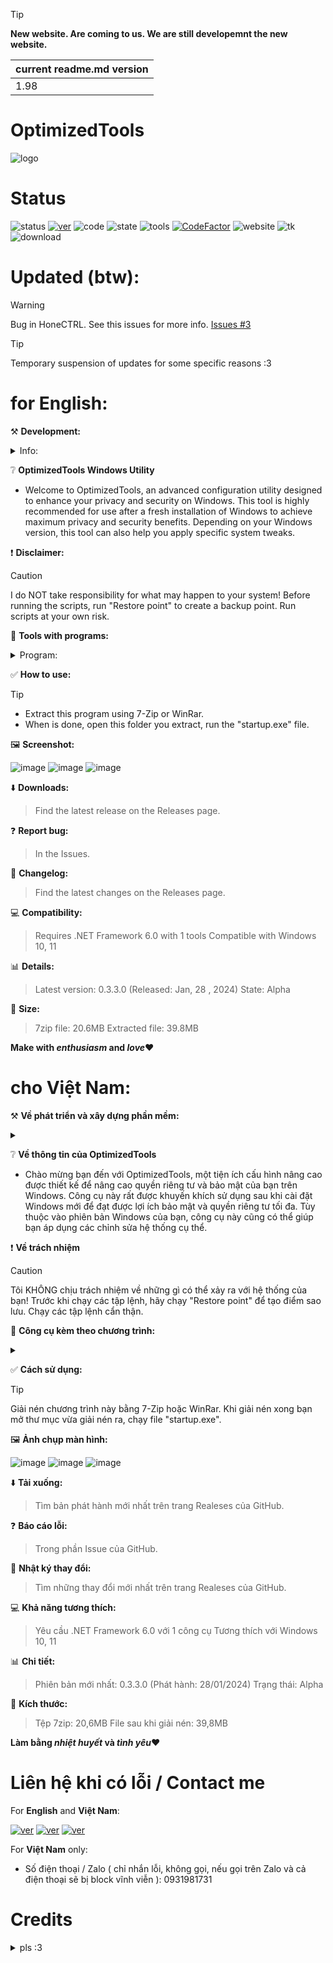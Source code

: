 > [!TIP]
> **New website. Are coming to us. We are still developemnt the new website.**

| current readme.md version |
|---------------------------|
| 1.98                      |
# OptimizedTools 
![logo](https://github.com/NamGitHub2002/OptimizedTools/assets/120299835/282563d8-a156-4ea6-a5d7-e49afd2a8729)

# Status
![status](https://img.shields.io/badge/status-no_status-black)
[![ver](https://img.shields.io/badge/version-0.3.3.0_lastet-black)](https://github.com/NamGitHub2002/OptimizedTools/releases)
![code](https://img.shields.io/badge/code_quality-no_status-black)
![state](https://img.shields.io/badge/state-no_status-black)
![tools](https://img.shields.io/badge/tools_version-no_status-black)
[![CodeFactor](https://www.codefactor.io/repository/github/namopt/optimizedtools/badge)](https://www.codefactor.io/repository/github/namopt/optimizedtools)
![website](https://img.shields.io/badge/website_status-no_status-black)
![tk](https://img.shields.io/badge/thank%20for%20visit%2C%20download%20and%20using%20this%20project!-white?style=flat)
![download](https://img.shields.io/badge/downloads%3A-9%2Fmonth-green?style=flat&logo=downloads)

# Updated (btw):
> [!WARNING]
> Bug in HoneCTRL. See this issues for more info.
> [Issues #3](https://github.com/NamOpt/OptimizedTools/issues/3)

> [!TIP]
> Temporary suspension of updates for some specific reasons :3

# for English:

⚒️ **Development:**
<details>
<summary>Info:</summary>

- For the source: Clone this sources or download the zip.
- For the build: After you download the source, run build.cmd to build and edit.

</details>

❔ **OptimizedTools Windows Utility**

- Welcome to OptimizedTools, an advanced configuration utility designed to enhance your privacy and security on Windows. This tool is highly recommended for use after a fresh installation of Windows to achieve maximum privacy and security benefits. Depending on your Windows version, this tool can also help you apply specific system tweaks.

❗ **Disclaimer:**
> [!CAUTION]
> I do NOT take responsibility for what may happen to your system! Before running the scripts, run "Restore point" to create a backup point. Run scripts at your own risk.

💾 **Tools with programs:**
<details>
<summary>Program:</summary>

- **Optimizer** by hellzerg: https://github.com/hellzerg/optimizer
- **winutil** by Chris Titus Tech: https://github.com/ChrisTitusTech/winutil
- **Bloatnosy** by builtbybel: https://github.com/builtbybel/BloatyNosy
- **Windows10Debloater** by Sycnex: https://github.com/Sycnex/Windows10Debloater
- **HoneCtrl** by luke-beep: https://github.com/luke-beep/HoneCtrl
- **XToolBox** by xemulat: https://github.com/xemulat/XToolbox
- **Harden Debloat** by simeononsecurity: https://github.com/simeononsecurity/Windows-Optimize-Harden-Debloat
- **Microsoft Activation Scripts** by WindowsAddict: https://github.com/massgravel/Microsoft-Activation-Scripts

</details>

✅ **How to use:**
> [!TIP]
> - Extract this program using 7-Zip or WinRar.
> - When is done, open this folder you extract, run the "startup.exe" file.

🖼 **Screenshot:**

![image](https://github.com/NamGitHub2002/All-in-one-Tools-by-Nam/assets/120299835/41f40386-8267-4101-bc3a-bafa07f9e08e)
![image](https://github.com/NamGitHub2002/All-in-one-Tools-by-Nam/assets/120299835/3a750537-a59a-439e-8076-05bbf1353cbf)
![image](https://github.com/NamGitHub2002/All-in-one-Tools-by-Nam/assets/120299835/c6cb8bc3-5d1d-4f6a-bbe4-d70a91cd4cda)

⬇️ **Downloads:**
> Find the latest release on the Releases page.

❓ **Report bug:**
> In the Issues.

📰 **Changelog:**
> Find the latest changes on the Releases page.

💻 **Compatibility:**
> Requires .NET Framework 6.0 with 1 tools
> Compatible with Windows 10, 11

📊 **Details:**
> Latest version: 0.3.3.0 (Released: Jan, 28 , 2024)
> State: Alpha

📶 **Size:**
> 7zip file: 20.6MB
> Extracted file: 39.8MB

**Make with *enthusiasm* and *love*❤️**

# cho Việt Nam:

⚒️ **Về phát triển và xây dựng phần mềm:**
<details>
<summary></summary>
  
- Đối với nguồn: Nhân bản (Clone) nguồn này hoặc tải xuống zip.
- Đối với bản dựng: Sau khi bạn tải xuống nguồn, hãy chạy build.cmd để xây dựng và chỉnh sửa.

</details>

❔ **Về thông tin của OptimizedTools**

- Chào mừng bạn đến với OptimizedTools, một tiện ích cấu hình nâng cao được thiết kế để nâng cao quyền riêng tư và bảo mật của bạn trên Windows. Công cụ này rất được khuyến khích sử dụng sau khi cài đặt Windows mới để đạt được lợi ích bảo mật và quyền riêng tư tối đa. Tùy thuộc vào phiên bản Windows của bạn, công cụ này cũng có thể giúp bạn áp dụng các chỉnh sửa hệ thống cụ thể.

❗ **Về trách nhiệm**
> [!CAUTION]
> Tôi KHÔNG chịu trách nhiệm về những gì có thể xảy ra với hệ thống của bạn! Trước khi chạy các tập lệnh, hãy chạy "Restore point" để tạo điểm sao lưu. Chạy các tập lệnh cẩn thận.

💾 **Công cụ kèm theo chương trình:**
<details>
<summary></summary>
  
- **Optimizer** của hellzerg: https://github.com/hellzerg/optimizer
- **winutil** của Chris Titus Tech: https://github.com/ChrisTitusTech/winutil
- **Bloatnosy** của builtbybel: https://github.com/builtbybel/BloatyNosy
- **Windows10Debloater** của Sycnex: https://github.com/Sycnex/Windows10Debloater
- **HoneCtrl** của luke-beep: https://github.com/luke-beep/HoneCtrl
- **XToolBox** của xemulat: https://github.com/xemulat/XToolbox
- **Harden Debloat** của simeononsecurity: https://github.com/simeononsecurity/Windows-Optimize-Harden-Debloat
- **Microsoft Activation Scripts** của WindowsAddict: https://github.com/massgravel/Microsoft-Activation-Scripts

</details>

✅ **Cách sử dụng:**
> [!TIP]
> Giải nén chương trình này bằng 7-Zip hoặc WinRar.
> Khi giải nén xong bạn mở thư mục vừa giải nén ra, chạy file "startup.exe".

🖼 **Ảnh chụp màn hình:**

![image](https://github.com/NamGitHub2002/All-in-one-Tools-by-Nam/assets/120299835/41f40386-8267-4101-bc3a-bafa07f9e08e)
![image](https://github.com/NamGitHub2002/All-in-one-Tools-by-Nam/assets/120299835/3a750537-a59a-439e-8076-05bbf1353cbf)
![image](https://github.com/NamGitHub2002/All-in-one-Tools-by-Nam/assets/120299835/c6cb8bc3-5d1d-4f6a-bbe4-d70a91cd4cda)

⬇️ **Tải xuống:**
> Tìm bản phát hành mới nhất trên trang Realeses của GitHub.

❓ **Báo cáo lỗi:**
> Trong phần Issue của GitHub.

📰 **Nhật ký thay đổi:**
> Tìm những thay đổi mới nhất trên trang Realeses của GitHub.

💻 **Khả năng tương thích:**
> Yêu cầu .NET Framework 6.0 với 1 công cụ
> Tương thích với Windows 10, 11

📊 **Chi tiết:**
> Phiên bản mới nhất: 0.3.3.0 (Phát hành: 28/01/2024)
> Trạng thái: Alpha

📶 **Kích thước:**
> Tệp 7zip: 20,6MB
> File sau khi giải nén: 39,8MB

**Làm bằng *nhiệt huyết* và *tình yêu*❤️**

# Liên hệ khi có lỗi / Contact me
For **English** and **Việt Nam**:

[![ver](https://img.shields.io/badge/facebook%3A_namnee6-gray?style=flat&logo=facebook)](https://www.facebook.com/namnee6)
[![ver](https://img.shields.io/badge/tiktok%3A_%40.techphone-gray?style=flat&logo=tiktok)](https://www.tiktok.com/@_.techphone_/)
[![ver](https://img.shields.io/badge/ytb%3A_NamCzE-gray?style=flat&logo=youtube)](https://www.youtube.com/channel/UCGq0DDujQ9TynsGGLvfu-IA)

For **Việt Nam** only:
- Số điện thoại / Zalo ( chỉ nhắn lỗi, không gọi, nếu gọi trên Zalo và cả điện thoại sẽ bị block vĩnh viễn ): 0931981731

# Credits 
<details>
<summary>pls :3</summary>

- **Optimizer** by hellzerg: https://github.com/hellzerg/optimizer
- **winutil** by Chris Titus Tech: https://github.com/ChrisTitusTech/winutil
- **Bloatnosy** by builtbybel: https://github.com/builtbybel/BloatyNosy
- **Windows10Debloater** by Sycnex: https://github.com/Sycnex/Windows10Debloater
- **HoneCtrl** by luke-beep: https://github.com/luke-beep/HoneCtrl
- **XToolBox** by xemulat: https://github.com/xemulat/XToolbox
- **Harden Debloat** by simeononsecurity: https://github.com/simeononsecurity/Windows-Optimize-Harden-Debloat
- **Microsoft Activation Scripts** by WindowsAddict: https://github.com/massgravel/Microsoft-Activation-Scripts
- **Notepad++** by donho: https://github.com/notepad-plus-plus/notepad-plus-plus
- **Bat to exe converter** by Faith Kodak (deleted all repo): https://github.com/99fk
- **Powershell** by Microsoft: https://github.com/PowerShell/PowerShell
- **GUI** by **Microsoft Activation Scripts / WindowsAddict**: https://github.com/massgravel/Microsoft-Activation-Scripts

</details>
